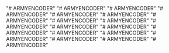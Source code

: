 "# ARMYENCODER" 
"# ARMYENCODER" 
"# ARMYENCODER" 
"# ARMYENCODER" 
"# ARMYENCODER" 
"# ARMYENCODER" 
"# ARMYENCODER" 
"# ARMYENCODER" 
"# ARMYENCODER" 
"# ARMYENCODER" 
"# ARMYENCODER" 
"# ARMYENCODER" 
"# ARMYENCODER" 
"# ARMYENCODER" 
"# ARMYENCODER" 
"# ARMYENCODER" 
"# ARMYENCODER" 
"# ARMYENCODER" 
"# ARMYENCODER" 
